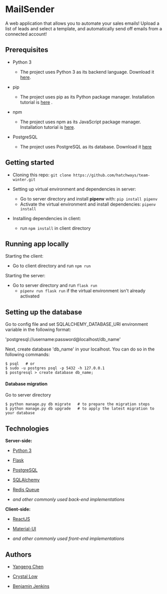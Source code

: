 # MailSender

  

A web application that allows you to automate your sales emails! Upload a list of leads and select a template, and automatically send off emails from a connected account!

  

## Prerequisites

  

-  Python 3
   - The project uses Python 3 as its backend language. Download it  [here](https://www.python.org/downloads/).

-  pip
   -  The project uses pip as its Python package manager. Installation tutorial is [here](https://pip.pypa.io/en/stable/installing/) .

- npm
   - The project uses npm as its JavaScript package manager. Installation tutorial is [here](https://www.npmjs.com/).

- PostgreSQL
	- The project uses PostgreSQL as its database. Download it [here](https://www.postgresql.org/download/) 

## Getting started

  

- Cloning this repo: 
`git clone https://github.com/hatchways/team-winter.git`

- Setting up virtual environment and dependencies in server:
   - Go to server directory and install **pipenv** with: `pip install pipenv`
	- Activate the virtual environment and install dependencies: `pipenv install`

- Installing dependencies in client: 
	- run `npm install` in client directory

  

## Running app locally

Starting the client:
- Go to client directory and run `npm run`

Starting the server:
- Go to server directory and run `flask run`
	- `pipenv run flask run` if the virtual environment isn't already activated
  
## Setting up the database  

Go to config file and set SQLALCHEMY_DATABASE_URI environment variable in the following format:

'postgresql://username:password@localhost/db_name'

Next, create database 'db_name' in your localhost. You can do so in the following commands:
```
$ psql   # or
$ sudo -u postgres psql -p 5432 -h 127.0.0.1
$ postgresql > create database db_name;
```

#### Database migration
Go to server directory
```
$ python manage.py db migrate   # to prepare the migration steps
$ python manage.py db upgrade   # to apply the latest migration to your database
```
## Technologies

  

**Server-side:**

  

-  [Python 3](https://www.python.org/downloads/)

-  [Flask](https://www.palletsprojects.com/p/flask/)

-  [PostgreSQL](https://www.postgresql.org/download/) 

-  [SQLAlchemy](https://www.sqlalchemy.org/)

-  [Redis Queue](https://python-rq.org/)

-  _and other commonly used back-end implementations_

  

**Client-side:**

  

-  [ReactJS](https://reactjs.org/) 

-  [Material-UI](https://material-ui.com/)


-  _and other commonly used front-end implementations_

  

## Authors

  

-  [Yangeng Chen](https://github.com/YangengChen)

-  [Crystal Low](https://github.com/crystallow1168)

-  [Benjamin Jenkins](https://github.com/benjaminjenkins1)

  


